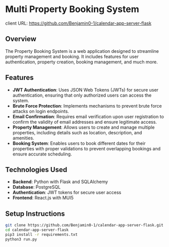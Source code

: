 # Multi Property Booking System

client URL: https://github.com/Benjamin0-1/calendar-app-server-flask

## Overview

The Property Booking System is a web application designed to streamline property management and booking. It includes features for user authentication, property creation, booking management, and much more.

## Features

- **JWT Authentication**: Uses JSON Web Tokens (JWTs) for secure user authentication, ensuring that only authorized users can access the system.
- **Brute Force Protection**: Implements mechanisms to prevent brute force attacks on login endpoints.
- **Email Confirmation**: Requires email verification upon user registration to confirm the validity of email addresses and ensure legitimate access.
- **Property Management**: Allows users to create and manage multiple properties, including details such as location, description, and amenities.
- **Booking System**: Enables users to book different dates for their properties with proper validations to prevent overlapping bookings and ensure accurate scheduling.

## Technologies Used

- **Backend**: Python with Flask and SQLAlchemy
- **Database**: PostgreSQL
- **Authentication**: JWT tokens for secure user access
- **Frontend**: React.js with MUI5

## Setup Instructions

   ```bash
   git clone https://github.com/Benjamin0-1/calendar-app-server-flask.git
   cd calendar-app-server-flask
   pip3 install -r requirements.txt
   python3 run.py

